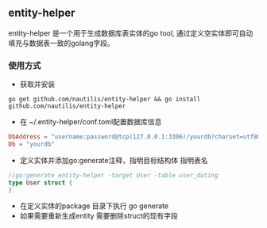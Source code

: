 ## entity-helper 
entity-helper 是一个用于生成数据库表实体的go tool, 通过定义空实体即可自动填充与数据表一致的golang字段。
### 使用方式
- 获取并安装
```shell
go get github.com/nautilis/entity-helper && go install github.com/nautilis/entity-helper
```
- 在 ~/.entity-helper/conf.toml配置数据库信息
```toml
DbAddress = "username:password@tcp(127.0.0.1:3306)/yourdb?charset=utf8mb4"
Db = "yourdb"
```

- 定义实体并添加go:generate注释，指明目标结构体 指明表名
```go
//go:generate entity-helper -target User -table user_dating
type User struct {
}
```
- 在定义实体的package 目录下执行 go generate
- 如果需要重新生成entity 需要删除struct的现有字段
